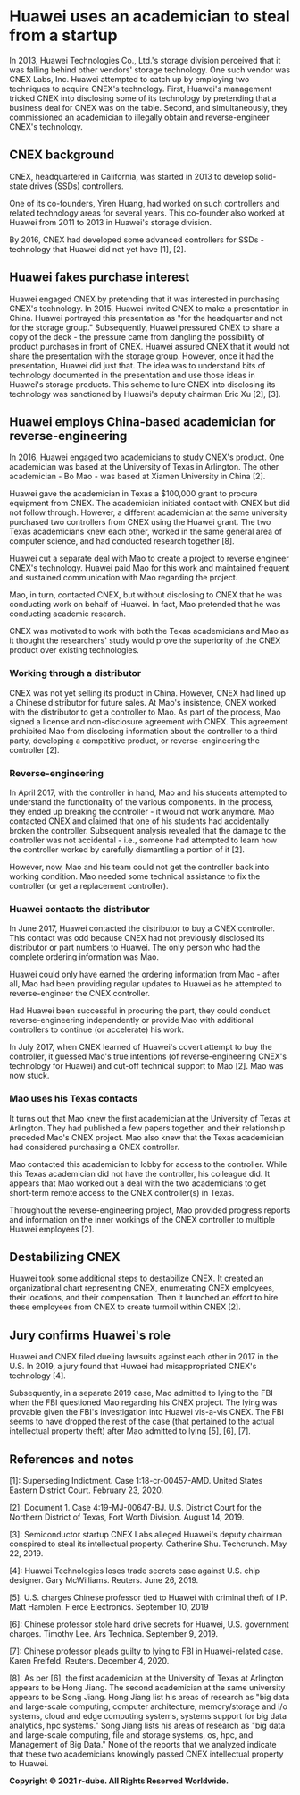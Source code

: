 # Huawei uses an academician to steal from a startup
In 2013, Huawei Technologies Co., Ltd.'s storage division perceived that it was falling behind other vendors' storage technology.
One such vendor was CNEX Labs, Inc.
Huawei attempted to catch up by employing two techniques to acquire CNEX's technology.
First, Huawei's management tricked CNEX into disclosing some of its technology by pretending that a business deal for CNEX was on the table.
Second, and simultaneously, they commissioned an academician to illegally obtain and reverse-engineer CNEX's technology.

## CNEX background
CNEX, headquartered in California, was started in 2013 to develop solid-state drives (SSDs) controllers.

One of its co-founders, Yiren Huang, had worked on such controllers and related technology areas for several years.
This co-founder also worked at Huawei from 2011 to 2013 in Huawei's storage division.

By 2016, CNEX had developed some advanced controllers for SSDs - technology that Huawei did not yet have \[1\], \[2\].

## Huawei fakes purchase interest
Huawei engaged CNEX by pretending that it was interested in purchasing CNEX's technology.
In 2015, Huawei invited CNEX to make a presentation in China.
Huawei portrayed this presentation as "for the headquarter and not for the storage group."
Subsequently, Huawei pressured CNEX to share a copy of the deck - the pressure came from dangling the possibility of product purchases in front of CNEX.
Huawei assured CNEX that it would not share the presentation with the storage group.
However, once it had the presentation, Huawei did just that.
The idea was to understand bits of technology documented in the presentation and use those ideas in Huawei's storage products.
This scheme to lure CNEX into disclosing its technology was sanctioned by Huawei's deputy chairman Eric Xu \[2\], \[3\].

## Huawei employs China-based academician for reverse-engineering
In 2016, Huawei engaged two academicians to study CNEX's product.
One academician was based at the University of Texas in Arlington.
The other academician - Bo Mao - was based at Xiamen University in China \[2\].

Huawei gave the academician in Texas a $100,000 grant to procure equipment from CNEX.
The academician initiated contact with CNEX but did not follow through.
However, a different academician at the same university purchased two controllers from CNEX using the Huawei grant. The two Texas academicians knew each other, worked in the same general area of computer science, and had conducted research together \[8\].

Huawei cut a separate deal with Mao to create a project to reverse engineer CNEX's technology.
Huawei paid Mao for this work and maintained frequent and sustained communication with Mao regarding the project.

Mao, in turn, contacted CNEX, but without disclosing to CNEX that he was conducting work on behalf of Huawei.
In fact, Mao pretended that he was conducting academic research.

CNEX was motivated to work with both the Texas academicians and Mao as it thought the researchers' study would prove the superiority of the CNEX product over existing technologies.

### Working through a distributor
CNEX was not yet selling its product in China.
However, CNEX had lined up a Chinese distributor for future sales.
At Mao's insistence, CNEX worked with the distributor to get a controller to Mao.
As part of the process, Mao signed a license and non-disclosure agreement with CNEX.
This agreement prohibited Mao from disclosing information about the controller to a third party, developing a competitive product, or reverse-engineering the controller \[2\].

### Reverse-engineering
In April 2017, with the controller in hand, Mao and his students attempted to understand the functionality of the various components.
In the process, they ended up breaking the controller - it would not work anymore.
Mao contacted CNEX and claimed that one of his students had accidentally broken the controller.
Subsequent analysis revealed that the damage to the controller was not accidental - i.e., someone had attempted to learn how the controller worked by carefully dismantling a portion of it \[2\].

However, now, Mao and his team could not get the controller back into working condition.
Mao needed some technical assistance to fix the controller (or get a replacement controller).

### Huawei contacts the distributor
In June 2017, Huawei contacted the distributor to buy a CNEX controller.
This contact was odd because CNEX had not previously disclosed its distributor or part numbers to Huawei.
The only person who had the complete ordering information was Mao.

Huawei could only have earned the ordering information from Mao - after all, Mao had been providing regular updates to Huawei as he attempted to reverse-engineer the CNEX controller.

Had Huawei been successful in procuring the part, they could conduct reverse-engineering independently or provide Mao with additional controllers to continue (or accelerate) his work.

In July 2017, when CNEX learned of Huawei's covert attempt to buy the controller, it guessed Mao's true intentions (of reverse-engineering CNEX's technology for Huawei) and cut-off technical support to Mao \[2\].
Mao was now stuck.

### Mao uses his Texas contacts
It turns out that Mao knew the first academician at the University of Texas at Arlington.
They had published a few papers together, and their relationship preceded Mao's CNEX project.
Mao also knew that the Texas academician had considered purchasing a CNEX controller.

Mao contacted this academician to lobby for access to the controller.
While this Texas academician did not have the controller, his colleague did.
It appears that Mao worked out a deal with the two academicians to get short-term remote access to the CNEX controller(s) in Texas.

Throughout the reverse-engineering project, Mao provided progress reports and information on the inner workings of the CNEX controller to multiple Huawei employees \[2\].

## Destabilizing CNEX
Huawei took some additional steps to destabilize CNEX.
It created an organizational chart representing CNEX, enumerating CNEX employees, their locations, and their compensation.
Then it launched an effort to hire these employees from CNEX to create turmoil within CNEX \[2\].

## Jury confirms Huawei's role
Huawei and CNEX filed dueling lawsuits against each other in 2017 in the U.S.
In 2019, a jury found that Huwaei had misappropriated CNEX's technology \[4\].

Subsequently, in a separate 2019 case, Mao admitted to lying to the FBI when the FBI questioned Mao regarding his CNEX project.
The lying was provable given the FBI's investigation into Huawei vis-a-vis CNEX.
The FBI seems to have dropped the rest of the case (that pertained to the actual intellectual property theft) after Mao admitted to lying \[5\], \[6\], \[7\].


## References and notes
\[1\]: Superseding Indictment. Case 1:18-cr-00457-AMD. United States Eastern District Court. February 23, 2020.

\[2\]: Document 1. Case 4:19-MJ-00647-BJ. U.S. District Court for the Northern District of Texas, Fort Worth Division. August 14, 2019.

\[3\]: Semiconductor startup CNEX Labs alleged Huawei's deputy chairman conspired to steal its intellectual property. Catherine Shu. Techcrunch. May 22, 2019.

\[4\]: Huawei Technologies loses trade secrets case against U.S. chip designer. Gary McWilliams. Reuters. June 26, 2019.

\[5\]: U.S. charges Chinese professor tied to Huawei with criminal theft of I.P. Matt Hamblen. Fierce Electronics. September 10, 2019

\[6\]: Chinese professor stole hard drive secrets for Huawei, U.S. government charges. Timothy Lee. Ars Technica. September 9, 2019.

\[7\]: Chinese professor pleads guilty to lying to FBI in Huawei-related case. Karen Freifeld. Reuters. December 4, 2020.

\[8\]: As per \[6\], the first academician at the University of Texas at Arlington appears to be Hong Jiang. 
The second academician at the same university appears to be Song Jiang. 
Hong Jiang list his areas of research as "big data and large-scale computing, computer architecture, memory/storage and i/o systems, cloud and edge computing systems, systems support for big data analytics, hpc systems." 
Song Jiang lists his areas of research as "big data and large-scale computing, file and storage systems, os, hpc, and Management of Big Data."
None of the reports that we analyzed indicate that these two academicians knowingly passed CNEX intellectual property to Huawei.

**Copyright © 2021 r-dube. All Rights Reserved Worldwide.**